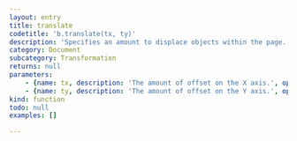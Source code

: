```yaml
---
layout: entry
title: translate
codetitle: 'b.translate(tx, ty)'
description: 'Specifies an amount to displace objects within the page. The x parameter specifies left/right translation, the y parameter specifies up/down translation. Transformations apply to everything that happens after and subsequent calls to the function accumulates the effect. For example, calling '
category: Document
subcategory: Transformation
returns: null
parameters:
    - {name: tx, description: 'The amount of offset on the X axis.', optional: false, type: [Number]}
    - {name: ty, description: 'The amount of offset on the Y axis.', optional: false, type: [Number]}
kind: function
todo: null
examples: []

---
```

